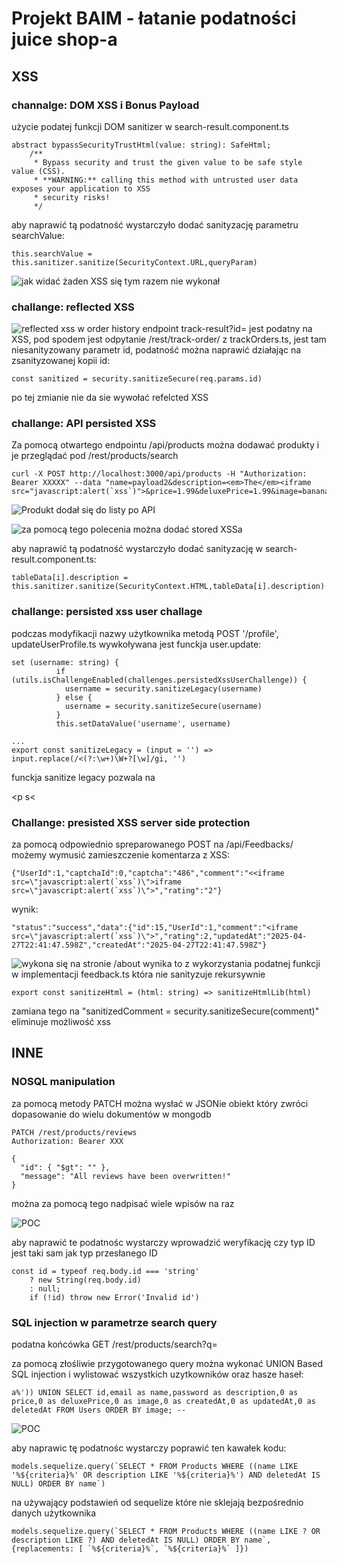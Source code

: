 # Projekt BAIM - łatanie podatności juice shop-a
## XSS
### channalge: DOM XSS i Bonus Payload
użycie podatej funkcji DOM sanitizer w search-result.component.ts
```
abstract bypassSecurityTrustHtml(value: string): SafeHtml;
    /**
     * Bypass security and trust the given value to be safe style value (CSS).
     * **WARNING:** calling this method with untrusted user data exposes your application to XSS
     * security risks!
     */
```

aby naprawić tą podatność wystarczyło dodać sanityzację parametru searchValue:

```
this.searchValue = this.sanitizer.sanitize(SecurityContext.URL,queryParam)
```

![jak widać żaden XSS się tym razem nie wykonał](image.png)

### challange: reflected XSS

![reflected xss w order history](image-3.png)
endpoint track-result?id= jest podatny na XSS,
pod spodem jest odpytanie /rest/track-order/ z trackOrders.ts, jest tam niesanityzowany parametr id, podatność można naprawić działając na zsanityzowanej kopii id:
```
const sanitized = security.sanitizeSecure(req.params.id)
```
po tej zmianie nie da sie wywołać refelcted XSS 

### challange: API  persisted XSS
Za pomocą otwartego endpointu /api/products można dodawać produkty i je przeglądać pod /rest/products/search

```
curl -X POST http://localhost:3000/api/products -H "Authorization: Bearer XXXXX" --data "name=payload2&description=<em>The</em><iframe src="javascript:alert(`xss`)">&price=1.99&deluxePrice=1.99&image=banana_juice.jpg"
```
![Produkt dodał się do listy po API](image-1.png)


![za pomocą tego polecenia można dodać stored XSSa](image-2.png)

aby naprawić tą podatność wystarczyło dodać sanityzację w search-result.component.ts:
```
tableData[i].description = this.sanitizer.sanitize(SecurityContext.HTML,tableData[i].description)
```

### challange: persisted xss user challage

podczas modyfikacji nazwy użytkownika metodą POST '/profile', updateUserProfile.ts wywkoływana jest funckja user.update:
```
set (username: string) {
          if (utils.isChallengeEnabled(challenges.persistedXssUserChallenge)) {
            username = security.sanitizeLegacy(username)
          } else {
            username = security.sanitizeSecure(username)
          }
          this.setDataValue('username', username)

...
export const sanitizeLegacy = (input = '') => input.replace(/<(?:\w+)\W+?[\w]/gi, '')
```
funckja sanitize legacy pozwala na </p><p s<<p simg src="x" onerror="alert('demo')" /></img>

### Challange: presisted XSS server side protection
za pomocą odpowiednio spreparowanego POST na /api/Feedbacks/ możemy wymusić zamieszczenie komentarza z XSS: 
```
{"UserId":1,"captchaId":0,"captcha":"486","comment":"<<iframe src=\"javascript:alert(`xss`)\">iframe src=\"javascript:alert(`xss`)\">","rating":"2"}
```

wynik:
```
"status":"success","data":{"id":15,"UserId":1,"comment":"<iframe src=\"javascript:alert(`xss`)\">","rating":2,"updatedAt":"2025-04-27T22:41:47.598Z","createdAt":"2025-04-27T22:41:47.598Z"}
```

![wykona się na stronie /about](image-5.png)
wynika to z wykorzystania podatnej funkcji w implementacji feedback.ts która nie sanityzuje rekursywnie
```
export const sanitizeHtml = (html: string) => sanitizeHtmlLib(html)
```
zamiana tego na "sanitizedComment = security.sanitizeSecure(comment)" eliminuje możliwość xss


## INNE

### NOSQL manipulation
za pomocą metody PATCH można wysłać w JSONie obiekt który zwróci dopasowanie do wielu dokumentów w mongodb
```
PATCH /rest/products/reviews 
Authorization: Bearer XXX

{
  "id": { "$gt": "" },
  "message": "All reviews have been overwritten!"
}

```
można za pomocą tego nadpisać wiele wpisów na raz 

![POC](image-4.png)

aby naprawić te podatnośc wystarczy wprowadzić weryfikację czy typ ID jest taki sam jak typ przesłanego ID

```
const id = typeof req.body.id === 'string'
    ? new String(req.body.id)
    : null;
    if (!id) throw new Error('Invalid id')
```
### SQL injection w parametrze search query
podatna końcówka GET /rest/products/search?q=

za pomocą złośliwie przygotowanego query można wykonać UNION Based SQL injection i wylistować wszystkich uzytkowników oraz hasze haseł:
```
a%')) UNION SELECT id,email as name,password as description,0 as price,0 as deluxePrice,0 as image,0 as createdAt,0 as updatedAt,0 as deletedAt FROM Users ORDER BY image; --
```
![POC](image-6.png)

aby naprawic tę podatnośc wystarczy poprawić ten kawałek kodu:
```
models.sequelize.query(`SELECT * FROM Products WHERE ((name LIKE '%${criteria}%' OR description LIKE '%${criteria}%') AND deletedAt IS NULL) ORDER BY name`)
```
na używający podstawień od sequelize które nie sklejają bezpośrednio danych użytkownika

```
models.sequelize.query(`SELECT * FROM Products WHERE ((name LIKE ? OR description LIKE ?) AND deletedAt IS NULL) ORDER BY name`,{replacements: [ `%${criteria}%`, `%${criteria}%` ]}) 
```
